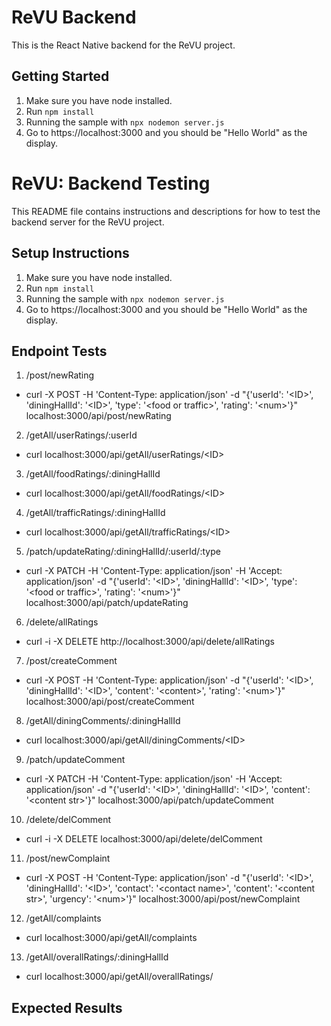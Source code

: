 # ReVU Backend
This is the React Native backend for the ReVU project.

## Getting Started
1. Make sure you have node installed.
2. Run `npm install`
4. Running the sample with `npx nodemon server.js`
5. Go to https://localhost:3000 and you should be "Hello World" as the display.

# ReVU: Backend Testing
This README file contains instructions and descriptions for how to test the backend server for the ReVU project.

## Setup Instructions
1. Make sure you have node installed.
2. Run `npm install`
4. Running the sample with `npx nodemon server.js`
5. Go to https://localhost:3000 and you should be "Hello World" as the display.

## Endpoint Tests
1. /post/newRating
* curl -X POST -H 'Content-Type: application/json' -d "{\'userId\': \'\<ID\>\', \'diningHallId\': \'\<ID\>\', \'type\': \'\<food or traffic\>\', \'rating\': \'\<num\>\'}" localhost:3000/api/post/newRating
2. /getAll/userRatings/:userId
* curl localhost:3000/api/getAll/userRatings/\<ID\>
3. /getAll/foodRatings/:diningHallId
* curl localhost:3000/api/getAll/foodRatings/\<ID\>
4. /getAll/trafficRatings/:diningHallId
* curl localhost:3000/api/getAll/trafficRatings/\<ID\>
5. /patch/updateRating/:diningHallId/:userId/:type
* curl -X PATCH
     -H 'Content-Type: application/json'
     -H 'Accept: application/json'
     -d "{\'userId\': \'\<ID\>\', \'diningHallId\': \'\<ID\>\', \'type\': \'\<food or traffic\>\', \'rating\': \'\<num\>\'}" localhost:3000/api/patch/updateRating
6. /delete/allRatings
* curl -i -X DELETE http://localhost:3000/api/delete/allRatings
7. /post/createComment
* curl -X POST -H 'Content-Type: application/json' -d "{\'userId\': \'\<ID\>\', \'diningHallId\': \'\<ID\>\', \'content\': \'\<content\>\', \'rating\': \'\<num\>\'}" localhost:3000/api/post/createComment
8. /getAll/diningComments/:diningHallId
* curl localhost:3000/api/getAll/diningComments/\<ID\>
9. /patch/updateComment
* curl -X PATCH
     -H 'Content-Type: application/json'
     -H 'Accept: application/json'
     -d "{\'userId\': \'\<ID\>\', \'diningHallId\': \'\<ID\>\', \'content\': \'\<content str\>\'}" localhost:3000/api/patch/updateComment
10. /delete/delComment
* curl -i -X DELETE localhost:3000/api/delete/delComment
11. /post/newComplaint
* curl -X POST -H 'Content-Type: application/json' -d "{\'userId\': \'\<ID\>\', \'diningHallId\': \'\<ID\>\', \'contact\': \'\<contact name\>\', \'content\': \'\<content str\>\', \'urgency\': \'\<num\>\'}" localhost:3000/api/post/newComplaint
12. /getAll/complaints
* curl localhost:3000/api/getAll/complaints
13. /getAll/overallRatings/:diningHallId
* curl localhost:3000/api/getAll/overallRatings/<ID>

## Expected Results



